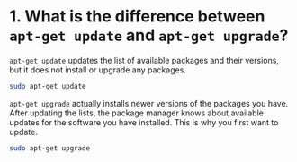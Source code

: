 # 1. What is the difference between `apt-get update` and `apt-get upgrade`?


`apt-get update` updates the list of available packages and their versions, but it does not install or upgrade any packages.

```bash
sudo apt-get update
```

`apt-get upgrade` actually installs newer versions of the packages you have. After updating the lists, the package manager knows about available updates for the software you have installed. This is why you first want to update.

```bash
sudo apt-get upgrade
```
